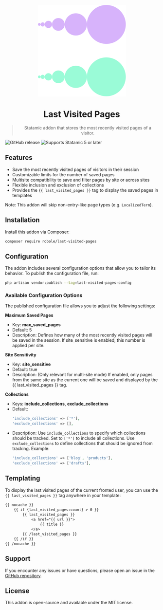 <div align="center">
    <img src="icon.svg">
    <h1>Last Visited Pages</h1>
    <blockquote>
        <p dir="auto">Statamic addon that stores the most recently visited pages of a visitor.</p>
    </blockquote>
</div>

![GitHub release](https://flat.badgen.net/github/release/robole-dev/LastVisitedPages)
![Supports Statamic 5 or later](https://flat.badgen.net/badge/Statamic/5.0+/FF269E?icon=php)

## Features

- Save the most recently visited pages of visitors in their session
- Customizable limits for the number of saved pages
- Multisite compatibility to save and filter pages by site or across sites
- Flexible inclusion and exclusion of collections
- Provides the `{{ last_visited_pages }}` tag to display the saved pages in templates

Note: This addon will skip non-entry-like page types (e.g. `LocalizedTerm`).

## Installation

Install this addon via Composer:

```bash
composer require robole/last-visited-pages
```

## Configuration

The addon includes several configuration options that allow you to tailor its behavior. To publish the configuration file, run:

```bash
php artisan vendor:publish --tag=last-visited-pages-config
```

### Available Configuration Options

The published configuration file allows you to adjust the following settings:

**Maximum Saved Pages**

- Key: **max_saved_pages**
- Default: 5
- Description: Defines how many of the most recently visited pages will be saved in the session. If site_sensitive is enabled, this number is applied per site.

**Site Sensitivity**

- Key: **site_sensitive**
- Default: true
- Description: (Only relevant for multi-site mode) If enabled, only pages from the same site as the current one will be saved and displayed by the {{ last_visited_pages }} tag.

**Collections**

- Keys: **include_collections**, **exclude_collections**
- Default:
  ```php
  'include_collections' => ['*'],
  'exclude_collections' => [],
  ```
- Description:
  Use `include_collections` to specify which collections should be tracked. Set to `['*']` to include all collections.
  Use `exclude_collections` to define collections that should be ignored from tracking.
  Example:
  ```php
  'include_collections' => ['blog', 'products'],
  'exclude_collections' => ['drafts'],
  ```

## Templating

To display the last visited pages of the current fronted user, you can use the `{{ last_visited_pages }}` tag anywhere in your template:

```antlers
{{ nocache }}
    {{ if {last_visited_pages:count} > 0 }}
        {{ last_visited_pages }}
            <a href="{{ url }}">
                {{ title }}
            </a>
        {{ /last_visited_pages }}
    {{ /if }}
{{ /nocache }}
```

## Support

If you encounter any issues or have questions, please open an issue in the [GitHub repository](https://github.com/robole-dev/LastVisitedPages).

## License

This addon is open-source and available under the MIT license.
